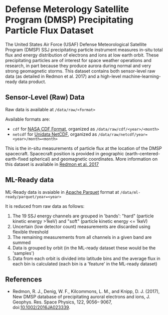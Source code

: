 # Defense Meterology Satellite Program (DMSP) Precipitating Particle Flux Dataset

The United States Air Force (USAF) Defense Meteorological Satellite Program (DMSP) SSJ precipitating particle instrument measures in-situ total flux and energy distribution of electrons and ions at low earth orbit. These precipitating particles are of interest for space weather operations and research, in part because they produce aurora during normal and very strong geomagnetic storms. This dataset contains both sensor-level raw data (as detailed in Redmon et al. 2017) and a high-level machine-learning-ready data product.

## Sensor-Level (Raw) Data

Raw data is available at `/data/raw/<format>`

Available formats are:
* `cdf` for [NASA CDF Format](https://cdf.gsfc.nasa.gov/), organized as `/data/raw/cdf/<year>/<month>`
* `netcdf` for [Unidata NetCDF](https://www.unidata.ucar.edu/software/netcdf/), organized as `/data/raw/netcdf/year=<year>/month=<month>`

This is the in-situ measurements of particle flux at the location of the DMSP spacecraft. Spacecraft position is provided in geographic (earth-centered-earth-fixed spherical) and geomagnetic coordinates. More information on this dataset is available in [Redmon et al. 2017](https://doi.org/10.1002/2016JA023339)

## ML-Ready data 

ML-Ready data is avaiable in [Apache Parquet](https://parquet.apache.org/) format at `/data/ml-ready/parquet/year=<year>`

It is reduced from raw data as follows:

1. The 19 SSJ energy channels are grouped in 'bands': "hard" (particle kinetic energy >1keV) and "soft" (particle kinetic energy <= 1keV) 
2. Uncertain (low detector count) measurements are discarded using flexible threshold
3. The remaining measurements from all channels in a given band are summed 
4. Data is grouped by orbit (in the ML-ready dataset these would be the 'samples')
5. Data from each orbit is divided into latitude bins and the average flux in each bin is calculated (each bin is a 'feature' in the ML-ready dataset)

## References

* Redmon, R. J., Denig, W. F., Kilcommons, L. M., and Knipp, D. J. (2017), New DMSP database of precipitating auroral electrons and ions, J. Geophys. Res. Space Physics, 122, 9056– 9067, doi:[10.1002/2016JA023339](https://doi.org/10.1002/2016JA023339).
